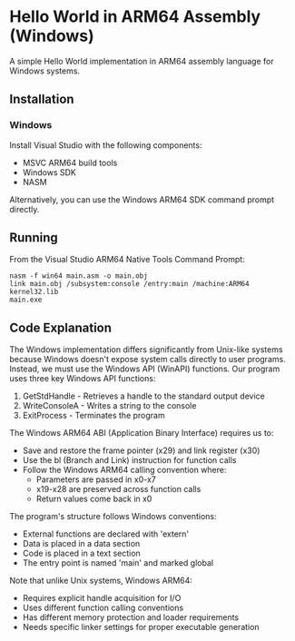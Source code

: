 # Hello World in ARM64 Assembly (Windows)

A simple Hello World implementation in ARM64 assembly language for Windows systems.

## Installation

### Windows
Install Visual Studio with the following components:
- MSVC ARM64 build tools
- Windows SDK
- NASM

Alternatively, you can use the Windows ARM64 SDK command prompt directly.

## Running

From the Visual Studio ARM64 Native Tools Command Prompt:
```batch
nasm -f win64 main.asm -o main.obj
link main.obj /subsystem:console /entry:main /machine:ARM64 kernel32.lib
main.exe
```

## Code Explanation

The Windows implementation differs significantly from Unix-like systems because Windows doesn't expose system calls directly to user programs. Instead, we must use the Windows API (WinAPI) functions. Our program uses three key Windows API functions:

1. GetStdHandle - Retrieves a handle to the standard output device
2. WriteConsoleA - Writes a string to the console
3. ExitProcess - Terminates the program

The Windows ARM64 ABI (Application Binary Interface) requires us to:
- Save and restore the frame pointer (x29) and link register (x30)
- Use the bl (Branch and Link) instruction for function calls
- Follow the Windows ARM64 calling convention where:
  - Parameters are passed in x0-x7
  - x19-x28 are preserved across function calls
  - Return values come back in x0

The program's structure follows Windows conventions:
- External functions are declared with 'extern'
- Data is placed in a data section
- Code is placed in a text section
- The entry point is named 'main' and marked global

Note that unlike Unix systems, Windows ARM64:
- Requires explicit handle acquisition for I/O
- Uses different function calling conventions
- Has different memory protection and loader requirements
- Needs specific linker settings for proper executable generation
